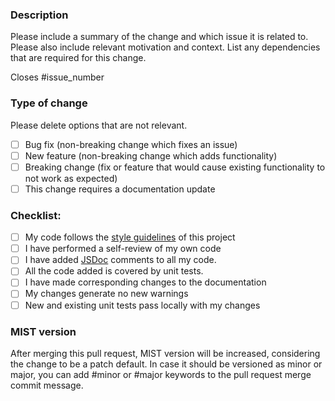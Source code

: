 ### Description

Please include a summary of the change and which issue it is related to. Please also include relevant motivation and context. List any dependencies that are required for this change.

Closes #issue_number

### Type of change

Please delete options that are not relevant.

- [ ] Bug fix (non-breaking change which fixes an issue)
- [ ] New feature (non-breaking change which adds functionality)
- [ ] Breaking change (fix or feature that would cause existing functionality to not work as expected)
- [ ] This change requires a documentation update

### Checklist:

- [ ] My code follows the [style guidelines](https://github.com/FranciscoFornell/MIST/blob/master/CONTRIBUTING.md#styleguides) of this project
- [ ] I have performed a self-review of my own code
- [ ] I have added [JSDoc](https://jsdoc.app/index.html) comments to all my code.
- [ ] All the code added is covered by unit tests.
- [ ] I have made corresponding changes to the documentation
- [ ] My changes generate no new warnings
- [ ] New and existing unit tests pass locally with my changes

### MIST version

After merging this pull request, MIST version will be increased, considering the change to be a patch default.
In case it should be versioned as minor or major, you can add #minor or #major keywords to the pull request merge commit message.
